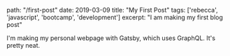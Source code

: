 path: "/first-post"
date: 2019-03-09
title: "My First Post"
tags: ['rebecca', 'javascript', 'bootcamp', 'development']
excerpt: "I am making my first blog post"

I'm making my personal webpage with Gatsby, which uses GraphQL. It's pretty neat.

